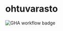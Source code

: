 # ohtuvarasto

![GHA workflow badge](https://github.com/Nuutti20K/ohtuvarasto/workflows/CI/badge.svg)
